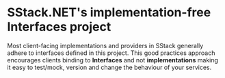 # SStack.NET's implementation-free Interfaces project

Most client-facing implementations and providers in SStack generally adhere to interfaces defined in this project.
This good practices approach encourages clients binding to **Interfaces** and not **implementations** making it easy to test/mock, version and change the behaviour of your services.
